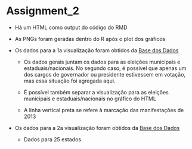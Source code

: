 # Assignment_2

* Há um HTML como output do código do RMD

* As PNGs foram geradas dentro do R após o plot dos gráficos

* Os dados para a 1a visualização foram obtidos da [Base dos Dados](https://basedosdados.org/dataset/br-tse-eleicoes#acesso)

  * Os dados gerais juntam os dados para as eleições municipais e estaduais/nacionais. No segundo caso, é possível que apenas um dos cargos de governador ou presidente estivessem em votação, mas essa situação foi agregada aqui. 
  
  * É possível também separar a visualização para as eleições municipais e estaduais/nacionais no gráfico do HTML
  
  * A linha vertical preta se refere à marcação das manifestações de 2013

* Os dados para a 2a visualização foram obtidos da [Base dos Dados](https://basedosdados.org/dataset/br-tse-eleicoes)
  
  * Dados para 25 estados
  
